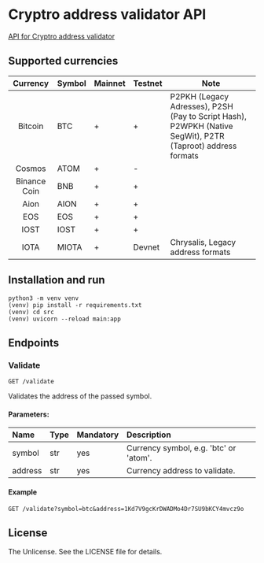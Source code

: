 # Cryptro address validator API
[API for Cryptro address validator](https://github.com/null-po1nter/crypto-address-validator)

## Supported currencies
| Currency      | Symbol | Mainnet | Testnet    | Note                                                                                                      |
|:-------------:| ------ | ------- | ---------- | ---------------------------------------------------------------------------------------------         |
| Bitcoin       | BTC    | +       | +          | P2PKH (Legacy Adresses), P2SH (Pay to Script Hash), P2WPKH (Native SegWit), P2TR (Taproot) address formats    |
| Cosmos        | ATOM   | +       | -          |                                                                                                       |
| Binance Coin  | BNB    | +       | +          |                                                                                                       |
| Aion          | AION   | +       | +          |                                                                                                       |
| EOS           | EOS    | +       | +          |                                                                                                       |
| IOST          | IOST   | +       | +          |                                                                                                       |
| IOTA          | MIOTA  | +       | Devnet     | Chrysalis, Legacy address formats                                                                                                                                                 |

## Installation and run
```
python3 -m venv venv
(venv) pip install -r requirements.txt
(venv) cd src
(venv) uvicorn --reload main:app
```

## Endpoints
### Validate
```
GET /validate
```
Validates the address of the passed symbol.

#### Parameters:
| Name    | Type | Mandatory | Description |
|:--------|:-----|:----------|:------------|
| symbol  | str  | yes       | Currency symbol, e.g. 'btc' or 'atom'. |
| address | str  | yes       | Currency address to validate. |


#### Example
```
GET /validate?symbol=btc&address=1Kd7V9gcKrDWADMo4Dr7SU9bKCY4mvcz9o
```


## License
The Unlicense. See the LICENSE file for details.
